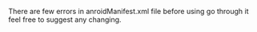 There are few errors in anroidManifest.xml file
before using go through it
feel free to suggest any changing.
